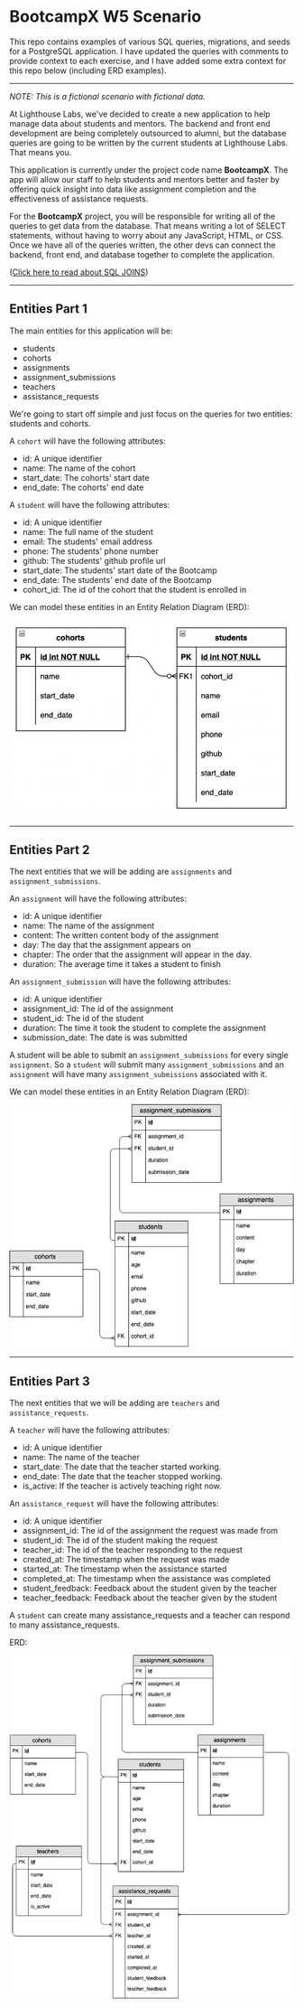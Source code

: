 # BootcampX W5 Scenario

This repo contains examples of various SQL queries, migrations, and seeds for a PostgreSQL application. I have updated the queries with comments to provide context to each exercise, and I have added some extra context for this repo below (including ERD examples).

---

*NOTE: This is a fictional scenario with fictional data.*

At Lighthouse Labs, we've decided to create a new application to help manage data about students and mentors. The backend and front end development are being completely outsourced to alumni, but the database queries are going to be written by the current students at Lighthouse Labs. That means you.

This application is currently under the project code name **BootcampX**. The app will allow our staff to help students and mentors better and faster by offering quick insight into data like assignment completion and the effectiveness of assistance requests.

For the **BootcampX** project, you will be responsible for writing all of the queries to get data from the database. That means writing a lot of SELECT statements, without having to worry about any JavaScript, HTML, or CSS. Once we have all of the queries written, the other devs can connect the backend, front end, and database together to complete the application.

([Click here to read about SQL JOINS](https://blog.codinghorror.com/a-visual-explanation-of-sql-joins/))

---

## Entities Part 1

The main entities for this application will be:

- students
- cohorts
- assignments
- assignment_submissions
- teachers
- assistance_requests

We're going to start off simple and just focus on the queries for two entities: students and cohorts.

A `cohort` will have the following attributes:

- id: A unique identifier
- name: The name of the cohort
- start_date: The cohorts' start date
- end_date: The cohorts' end date

A `student` will have the following attributes:

- id: A unique identifier
- name: The full name of the student
- email: The students' email address
- phone: The students' phone number
- github: The students' github profile url
- start_date: The students' start date of the Bootcamp
- end_date: The students' end date of the Bootcamp
- cohort_id: The id of the cohort that the student is enrolled in

We can model these entities in an Entity Relation Diagram (ERD):

![ERD 01](https://github.com/SootballJonks/BootcampX/blob/master/01.png)

---

## Entities Part 2

The next entities that we will be adding are `assignments` and `assignment_submissions`.

An `assignment` will have the following attributes:

- id: A unique identifier
- name: The name of the assignment
- content: The written content body of the assignment
- day: The day that the assignment appears on
- chapter: The order that the assignment will appear in the day.
- duration: The average time it takes a student to finish

An `assignment_submission` will have the following attributes:

- id: A unique identifier
- assignment_id: The id of the assignment
- student_id: The id of the student
- duration: The time it took the student to complete the assignment
- submission_date: The date is was submitted

A student will be able to submit an `assignment_submissions` for every single `assignment`. So a `student` will submit many `assignment_submissions` and an `assignment` will have many `assignment_submissions` associated with it.

We can model these entities in an Entity Relation Diagram (ERD):

![ERD 02](https://github.com/SootballJonks/BootcampX/blob/master/02.png)

---

## Entities Part 3

The next entities that we will be adding are `teachers` and `assistance_requests`.

A `teacher` will have the following attributes:

- id: A unique identifier
- name: The name of the teacher
- start_date: The date that the teacher started working.
- end_date: The date that the teacher stopped working.
- is_active: If the teacher is actively teaching right now.

An `assistance_request` will have the following attributes:

- id: A unique identifier
- assignment_id: The id of the assignment the request was made from
- student_id: The id of the student making the request
- teacher_id: The id of the teacher responding to the request
- created_at: The timestamp when the request was made
- started_at: The timestamp when the assistance started
- completed_at: The timestamp when the assistance was completed
- student_feedback: Feedback about the student given by the teacher
- teacher_feedback: Feedback about the teacher given by the student

A `student` can create many assistance_requests and a teacher can respond to many assistance_requests. 

ERD:

![ERD 03](https://github.com/SootballJonks/BootcampX/blob/master/03.png)